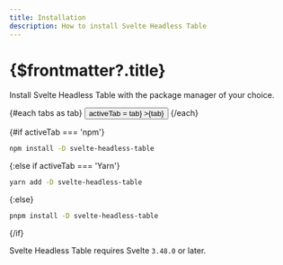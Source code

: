 ```yaml
---
title: Installation
description: How to install Svelte Headless Table
---
```


# {$frontmatter?.title}

Install Svelte Headless Table with the package manager of your choice.

<script>
  let activeTab = 'npm';
  const tabs = ['npm', 'Yarn', 'pnpm'];
</script>

<div class="flex gap-2">
  {#each tabs as tab}
    <Button
      variant={activeTab === tab ? 'filled' : 'unfilled'}
      on:click={() => activeTab = tab}
    >{tab}</Button>
  {/each}
</div>

{#if activeTab === 'npm'}

```bash copy
npm install -D svelte-headless-table
```

{:else if activeTab === 'Yarn'}

```bash copy
yarn add -D svelte-headless-table
```

{:else}

```bash copy
pnpm install -D svelte-headless-table
```

{/if}

Svelte Headless Table requires Svelte `3.48.0` or later.
